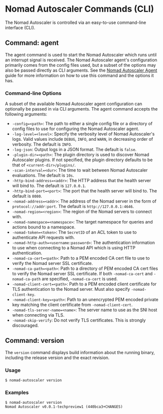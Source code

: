 # Nomad Autoscaler Commands (CLI)
The Nomad Autoscaler is controlled via an easy-to-use command-line interface (CLI).

## Command: agent
The agent command is used to start the Nomad Autoscaler which runs until an interrupt signal is received. The Nomad Autoscaler agent's configuration primarily comes from the config files used, but a subset of the options may also be passed directly as CLI arguments. See the [Nomad Autoscaler Agent](../agent/README.md) guide for more information on how to use this command and the options it has.

### Command-line Options
A subset of the available Nomad Autoscaler agent configuration can optionally be passed in via CLI arguments. The agent command accepts the following arguments:
 * `-config=<path>`: The path to either a single config file or a directory of config files to use for configuring the Nomad Autoscaler agent.
 * `-log-level=<level>`: Specify the verbosity level of Nomad Autoscaler's logs. Valid values include `DEBUG`, `INFO`, and `WARN`, in decreasing order of verbosity. The default is `INFO`.
 * `-log-json`: Output logs in a JSON format. The default is `false`.
 * `-plugin-dir=<path>`: The plugin directory is used to discover Nomad Autoscaler plugins. If not specified, the plugin directory defaults to be that of `<current-dir>/plugins/`.
 * `-scan-interval=<dur>`: The time to wait between Nomad Autoscaler evaluations. The default is `10s`.
 * `-http-bind-address=<addr>`: The HTTP address that the health server will bind to. The default is `127.0.0.1`.
 * `-http-bind-port=<port>`: The port that the health server will bind to. The default is `8080`.
 * `-nomad-address=<addr>`: The address of the Nomad server in the form of `protocol://addr:port`. The default is `http://127.0.0.1:4646`.
 * `-nomad-region=<region>`: The region of the Nomad servers to connect with.
 * `-nomad-namespace=<namespace>`: The target namespace for queries and actions bound to a namespace.
 * `-nomad-token=<token>`: The `SecretID` of an ACL token to use to authenticate API requests with.
 * `-nomad-http-auth=<username:password>`: The authentication information to use when connecting to a Nomad API which is using HTTP authentication.
 * `-nomad-ca-cert=<path>`: Path to a PEM encoded CA cert file to use to verify the Nomad server SSL certificate.
 * `-nomad-ca-path=<path>`: Path to a directory of PEM encoded CA cert files to verify the Nomad server SSL certificate. If both `-nomad-ca-cert` and `-nomad-ca-path` are specified, `-nomad-ca-cert` is used.
 * `-nomad-client-cert=<path>`: Path to a PEM encoded client certificate for TLS authentication to the Nomad server. Must also specify `-nomad-client-key`.
 * `-nomad-client-key=<path>`: Path to an unencrypted PEM encoded private key matching the client certificate from `-nomad-client-cert`.
 * `-nomad-tls-server-name=<name>`: The server name to use as the SNI host when connecting via TLS.
 * `-nomad-skip-verify`: Do not verify TLS certificates. This is strongly discouraged.

## Command: version
The `version` command displays build information about the running binary, including the release version and the exact revision.

### Usage
```
$ nomad-autoscaler version
```

### Examples
```
$ nomad-autoscaler version
Nomad Autoscaler v0.0.1-techpreview1 (440bca3+CHANGES)
```

